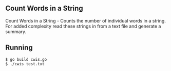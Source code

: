 ## Count Words in a String

Count Words in a String - Counts the number of individual words in a string. 
For added complexity read these strings in from a text file and generate a summary.

## Running
```
$ go build cwis.go
$ ./cwis test.txt
```
